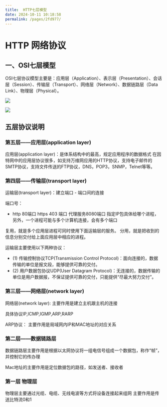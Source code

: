 ```yaml
---
title:  HTTP七层模型
date: 2024-10-11 10:18:58
permalink: /pages/2fd977/
---
```

# HTTP 网络协议

## 一、OSI七层模型

OSI七层协议模型主要是：应用层（Application）、表示层（Presentation）、会话层（Session）、传输层（Transport）、网络层（Network）、数据链路层（Data Link）、物理层（Physical）。

![](https://i-blog.csdnimg.cn/blog_migrate/ab1d98972d0e659a1cb057703563b196.png)

![](https://xxh.xaiu.edu.cn/_mediafile/xxhjsbgs/2014/09/22/2l6czmu9p6.jpg)

## 五层协议说明

### 第五层——应用层(application layer)

应用层(application layer)：是体系结构中的最高，规定应用程序的数据格式
在因特网中的应用层协议很多，如支持万维网应用的HTTP协议，支持电子邮件的SMTP协议，支持文件传送的FTP协议，DNS，POP3，SNMP，Telnet等等。

### 第四层——传输层(transport layer)

运输层(transport layer)：建立端口 - 端口间的连接

端口号：

- http 80端口 https 403 端口  代理服务8080端口
  指定IP包具体给哪个进程，另外，一个进程可能与多个计算机连接，会有多个端口

复用，就是多个应用层进程可同时使用下面运输层的服务。
分用，就是把收到的信息分别交付给上面应用层中相应的进程。

运输层主要使用以下两种协议： 

- (1) 传输控制协议TCP(Transmission Control Protocol)：面向连接的，数据传输的单位是报文段，能够提供可靠的交付。 
- (2) 用户数据包协议UDP(User Datagram Protocol)：无连接的，数据传输的单位是用户数据报，不保证提供可靠的交付，只能提供“尽最大努力交付”。

### 第三层——网络层(network layer)

网络层(network layer): 主要作用是建立主机跟主机的连接

具体协议IP,ICMP,IGMP,ARP,RARP

ARP协议： 主要作用是局域网内IP和MAC地址的对应关系

### 第二层——数据链路层

数据链路层主要作用是根据以太网协议将一组电信号组成一个数据包，称作“帧”，并控制它的传办理

Mac地址的主要作用是定位数据包的路径，如发送者、接收者

### 第一层 物理层

物理层主要通过光缆、电缆、无线电波等方式将设备连接起来组网
主要作用是传送比特流0和1